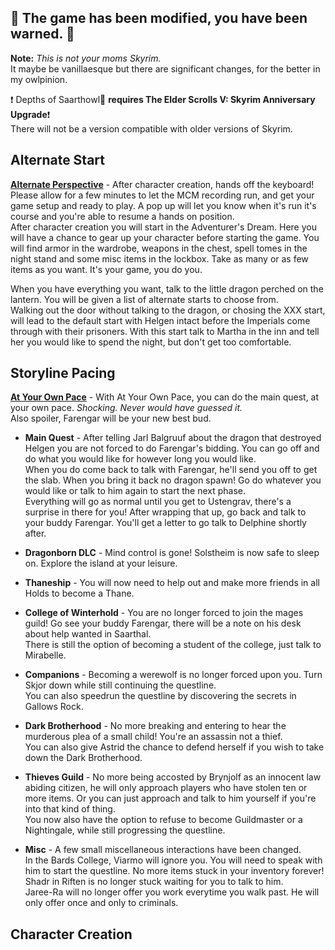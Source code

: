 <!-- GameplayChanges.md -->
:owl: **The game has been modified, you have been warned.** :owl:
---------------
**Note:** *This is not your moms Skyrim.*  
It maybe be vanillaesque but there are significant changes, for the better in my owlpinion.

:exclamation: Depths of Saarthowl:owl: **requires The Elder Scrolls V: Skyrim Anniversary Upgrade**:exclamation:  
There will not be a version compatible with older versions of Skyrim.


## Alternate Start  

[**Alternate Perspective**](https://www.nexusmods.com/skyrimspecialedition/mods/50307 "An alternate start") - 
After character creation, hands off the keyboard! Please allow for a few minutes to let the MCM recording run, and get your game setup and ready to play. A pop up will let you know when it's run it's course and you're able to resume a hands on position.  
After character creation you will start in the Adventurer's Dream. Here you will have a chance to gear up your character before starting the game. You will find armor in the wardrobe, weapons in the chest, spell tomes in the night stand and some misc items in the lockbox. Take as many or as few items as you want. It's your game, you do you.

When you have everything you want, talk to the little dragon perched on the lantern. You will be given a list of alternate starts to choose from.  
Walking out the door without talking to the dragon, or chosing the XXX start, will lead to the default start with Helgen intact before the Imperials come through with their prisoners. With this start talk to Martha in the inn and tell her you would like to spend the night, but don't get too comfortable.


## Storyline Pacing

[**At Your Own Pace**](https://www.nexusmods.com/skyrimspecialedition/mods/52704 "A vanilla questline overhaul") - 
With At Your Own Pace, you can do the main quest, at your own pace. *Shocking. Never would have guessed it.*  
Also spoiler, Farengar will be your new best bud.

- **Main Quest** - After telling Jarl Balgruuf about the dragon that destroyed Helgen you are not forced to do Farengar's bidding. You can go off and do what you would like for however long you would like.  
When you do come back to talk with Farengar, he'll send you off to get the slab. When you bring it back no dragon spawn! Go do whatever you would like or talk to him again to start the next phase.  
Everything will go as normal until you get to Ustengrav, there's a surprise in there for you! After wrapping that up, go back and talk to your buddy Farengar. You'll get a letter to go talk to Delphine shortly after.

- **Dragonborn DLC** - Mind control is gone! Solstheim is now safe to sleep on. Explore the island at your leisure.

- **Thaneship** - You will now need to help out and make more friends in all Holds to become a Thane.

- **College of Winterhold** - You are no longer forced to join the mages guild! Go see your buddy Farengar, there will be a note on his desk about help wanted in Saarthal.  
There is still the option of becoming a student of the college, just talk to Mirabelle.

- **Companions** - Becoming a werewolf is no longer forced upon you. Turn Skjor down while still continuing the questline.  
You can also speedrun the questline by discovering the secrets in Gallows Rock.

- **Dark Brotherhood** - No more breaking and entering to hear the murderous plea of a small child! You're an assassin not a thief.  
You can also give Astrid the chance to defend herself if you wish to take down the Dark Brotherhood.

- **Thieves Guild** - No more being accosted by Brynjolf as an innocent law abiding citizen, he will only approach players who have stolen ten or more items. Or you can just approach and talk to him yourself if you're into that kind of thing.  
You now also have the option to refuse to become Guildmaster or a Nightingale, while still progressing the questline.

- **Misc** - A few small miscellaneous interactions have been changed.  
In the Bards College, Viarmo will ignore you. You will need to speak with him to start the questline. No more items stuck in your inventory forever!  
Shadr in Riften is no longer stuck waiting for you to talk to him.  
Jaree-Ra will no longer offer you work everytime you walk past. He will only offer once and only to criminals.  


## Character Creation

<!-- [**Aetherius**](https://www.nexusmods.com/skyrimspecialedition/mods/26686 "A race overhaul") - 

[**Mundus**](https://www.nexusmods.com/skyrimspecialedition/mods/33411 "A standing stone overhaul") - 

[**Adamant**](https://www.nexusmods.com/skyrimspecialedition/mods/30191 "A perk overhaul") - 

[**Hand to Hand**](https://www.nexusmods.com/skyrimspecialedition/mods/59790 "An adamant addon") - 


## Combat

[**Arena**](https://www.nexusmods.com/skyrimspecialedition/mods/33487 "An encounter zone overhaul") - 

[**Blade and Blunt**](https://www.nexusmods.com/skyrimspecialedition/mods/34549 "A combat overahul") - 

[**Dragon War**](https://www.nexusmods.com/skyrimspecialedition/mods/51310 "A dragon overahul") - 
Dragon War makes dragon fights feel like boss fights!  
I would highly recommend waiting until at least level 10 before fighting the main quest first dragon.


## Magic
Along with Mysticism, DoS:owl: includes spell packs by Darenii to fill out the available vanilla spells.

[**Mysticism**](https://www.nexusmods.com/skyrimspecialedition/mods/27839 "A magic overhaul") - 

[**Ascension**](https://www.nexusmods.com/skyrimspecialedition/mods/89223 "An adamant destruction addon") - 

[**Abyss**](https://www.nexusmods.com/skyrimspecialedition/mods/83329 "A shadow spell pack") - 

[**Arcane**](https://www.nexusmods.com/skyrimspecialedition/mods/91602 "A magnus spell pack") - 

[**Arclight**](https://www.nexusmods.com/skyrimspecialedition/mods/90405 "A shock spell pack") - 

[**Bloodmoon**](https://www.nexusmods.com/skyrimspecialedition/mods/84304 "A blood spell pack") - 

[**Desecration**](https://www.nexusmods.com/skyrimspecialedition/mods/90832 "A necrotic spell pack") - 

[**Flames of Coldharbour**](https://www.nexusmods.com/skyrimspecialedition/mods/85425 "A cold fire spell pack") - 

[**Lunaris**](https://www.nexusmods.com/skyrimspecialedition/mods/80852 "A moon spell pack") - 

[**Natura**](https://www.nexusmods.com/skyrimspecialedition/mods/77826 "A nature based spell pack") - 

[**Necrom**](https://www.nexusmods.com/skyrimspecialedition/mods/86292 "An apocrypha spell pack") - 

[**Plague**](https://www.nexusmods.com/skyrimspecialedition/mods/62807 "A poison spell pack") - 

[**Stellaris**](https://www.nexusmods.com/skyrimspecialedition/mods/86833 "A cosmic spell pack") - 

[**Vulcano**](https://www.nexusmods.com/skyrimspecialedition/mods/88689 "A fire spell pack") - 


## Transformation

[**Scion**](https://www.nexusmods.com/skyrimspecialedition/mods/41639 "A vampire overahul") - 

[**Manbeast**](https://www.nexusmods.com/skyrimspecialedition/mods/44746 "A werewolf overahul") - 


## The Dragon Cult

[**The Dragon Cult**](https://www.nexusmods.com/skyrimspecialedition/mods/81422 "A draugr overahul") - 

[**The Dragon Cult - Priesthood**](https://www.nexusmods.com/skyrimspecialedition/mods/92794 "A dragon priest skill tree") - 

[**Defeat the Dragon Cult**](https://www.nexusmods.com/skyrimspecialedition/mods/86625 "An Alduin buff mods, kill those priests!")


## Shouts

[**Stormcrown**](https://www.nexusmods.com/skyrimspecialedition/mods/90659 "A shout overahul") - 

[**Sil Gahrot**](https://www.nexusmods.com/skyrimspecialedition/mods/52007 "Improved shouts learning") - 


## Quest Alterations






## Crafting

[**Apothecary**](https://www.nexusmods.com/skyrimspecialedition/mods/52130 "An alchemy overahul") - 

[**Thaumaturgy**](https://www.nexusmods.com/skyrimspecialedition/mods/57138 "An enchanting overahul") - 

[**Oblivion**](https://www.nexusmods.com/skyrimspecialedition/mods/69513 "An atronach forge overhaul") - 

[**Arachnomancy**](https://www.nexusmods.com/skyrimspecialedition/mods/67272 "A spider scrolls overhaul") - 

[**Brewer**](https://www.nexusmods.com/skyrimspecialedition/mods/83542 "An alcohol brewing mod") - 

[**Huntsman**](https://www.nexusmods.com/skyrimspecialedition/mods/83870 "A Hunting Expansion") - 

[**Merchant**](https://www.nexusmods.com/skyrimspecialedition/mods/85439 "A Trading Expansion") - 


## Misc Gameplay

[**Survival Mode Improved - SKSE**](https://www.nexusmods.com/skyrimspecialedition/mods/78244 "Survival Mode rebuilt with SKSE") - 

[**Pilgrim**](https://www.nexusmods.com/skyrimspecialedition/mods/54099 "A religion overahul") - 

[:owl:](https://www.nexusmods.com/skyrimspecialedition/mods/49681 "Open World Loot - Encounter Zone and Loot Overhaul") - 


## New Quests & Areas




## Followers

- [**Kaidan**](https://www.nexusmods.com/skyrimspecialedition/mods/19075 "Also included BWB Extended Edition") - 


- [**Lucien**](https://www.nexusmods.com/skyrimspecialedition/mods/20035 "_") - 


- [**Inigo**](https://www.nexusmods.com/skyrimspecialedition/mods/1461 "_") - 


- [**Remiel**](https://www.nexusmods.com/skyrimspecialedition/mods/51874 "_") - 


- [**Xelzaz**](https://www.nexusmods.com/skyrimspecialedition/mods/62893 "_") - 


- [**Gore**](https://www.nexusmods.com/skyrimspecialedition/mods/85298 "_") -  -->
